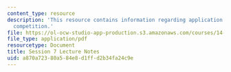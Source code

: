 ```yaml
---
content_type: resource
description: 'This resource contains information regarding application: imperfect
  competition.'
file: https://ol-ocw-studio-app-production.s3.amazonaws.com/courses/14-12-economic-applications-of-game-theory-fall-2012/a870a72380a584e8d1ffd2b34fa24c9e_MIT14_12F12_chapter7.pdf
file_type: application/pdf
resourcetype: Document
title: Session 7 Lecture Notes
uid: a870a723-80a5-84e8-d1ff-d2b34fa24c9e
---
```

